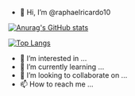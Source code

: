 - 👋 Hi, I’m @raphaelricardo10

[![Anurag's GitHub stats](https://github-stats-rfidfmnav-raphaelricardo10.vercel.app/api?username=raphaelricardo10&count_private=true&show_icons=true)](https://github.com/anuraghazra/github-readme-stats)

[![Top Langs](https://github-stats-rfidfmnav-raphaelricardo10.vercel.app/api/top-langs/?username=raphaelricardo10)](https://github.com/anuraghazra/github-readme-stats)

- 👀 I’m interested in ...
- 🌱 I’m currently learning ...
- 💞️ I’m looking to collaborate on ...
- 📫 How to reach me ...

<!---
raphaelricardo10/raphaelricardo10 is a ✨ special ✨ repository because its `README.md` (this file) appears on your GitHub profile.
You can click the Preview link to take a look at your changes.
--->
